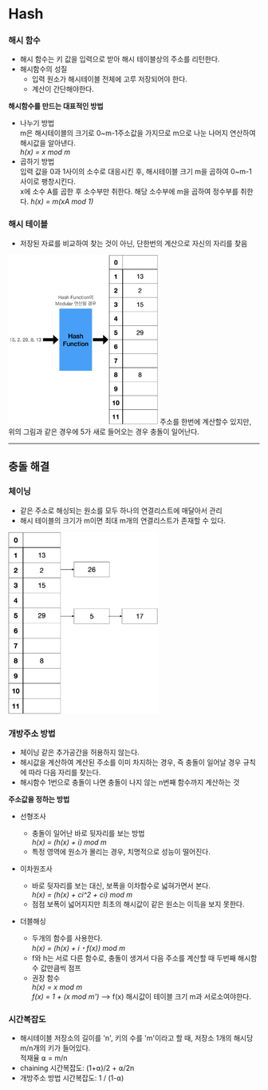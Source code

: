 # Hash

### 해시 함수  
- 해시 함수는 키 값을 입력으로 받아 해시 테이블상의 주소를 리턴한다.  
- 해시함수의 성질  
    - 입력 원소가 해시테이블 전체에 고루 저장되어야 한다.  
    - 계산이 간단해야한다.  
  

**해시함수를 만드는 대표적인 방법**  
- 나누기 방법  
    m은 해시테이블의 크기로 0~m-1주소값을 가지므로 m으로 나눈 나머지 연산하여 해시값을 알아낸다.  
    *h(x) = x mod m*
- 곱하기 방법  
    입력 값을 0과 1사이의 소수로 대응시킨 후, 해시테이블 크기 m을 곱하여 0~m-1 사이로 팽창시킨다.  
    x에 소수 A를 곱한 후 소수부만 취한다. 해당 소수부에 m을 곱하여 정수부를 취한다.
    *h(x) = m(xA mod 1)*

### 해시 테이블
- 저장된 자료를 비교하여 찾는 것이 아닌, 단한번의 계산으로 자신의 자리를 찾음  
<img src="../images/noonnoo_hashtable.png" width="300px">  
주소를 한번에 계산할수 있지만, 위의 그림과 같은 경우에 5가 새로 들어오는 경우 충돌이 일어난다.

---

## 충돌 해결  

### 체이닝
* 같은 주소로 해싱되는 원소를 모두 하나의 연결리스트에 매달아서 관리  
* 해시 테이블의 크기가 m이면 최대 m개의 연결리스트가 존재할 수 있다.  
<img src="../images/noonnoo_hash_chaining.png" width="300px">  

### 개방주소 방법
- 체이닝 같은 추가공간을 허용하지 않는다.
- 해시값을 계산하여 계산된 주소를 이미 차지하는 경우, 즉 충돌이 일어날 경우 규칙에 따라 다음 자리를 찾는다.
- 해시함수 1번으로 충돌이 나면 충돌이 나지 않는 n번째 함수까지 계산하는 것  
  
**주소값을 정하는 방법**  
* 선형조사
  - 충돌이 일어난 바로 뒷자리를 보는 방법  
  *h(x) = (h(x) + i) mod m*
  - 특정 영역에 원소가 몰리는 경우, 치명적으로 성능이 떨어진다.  
  
* 이차원조사  
  - 바로 뒷자리를 보는 대신, 보폭을 이차함수로 넓혀가면서 본다.  
  *h(x) = (h(x) + ci^2 + ci) mod m*
  - 점점 보폭이 넓어지지만 최초의 해시값이 같은 원소는 이득을 보지 못한다.

* 더블해싱
  - 두개의 함수를 사용한다.  
  *h(x) = (h(x) + i・f(x)) mod m*
  - f와 h는 서로 다른 함수로, 충돌이 생겨서 다음 주소를 계산할 때 두번째 해시함수 값만큼씩 점프  
  - 권장 함수  
    *h(x) = x mod m*  
    *f(x) = 1 + (x mod m')*  --> f(x) 해시값이 테이블 크기 m과 서로소여야한다.

### 시간복잡도
* 해시테이블 저장소의 길이를 'n', 키의 수를 'm'이라고 할 때, 저장소 1개의 해시당 m/n개의 키가 들어있다.  
  적재율 ⍺ = m/n  
* chaining 시간복잡도: (1+⍺)/2 + ⍺/2n
* 개방주소 방법 시간복잡도: 1 / (1-⍺)